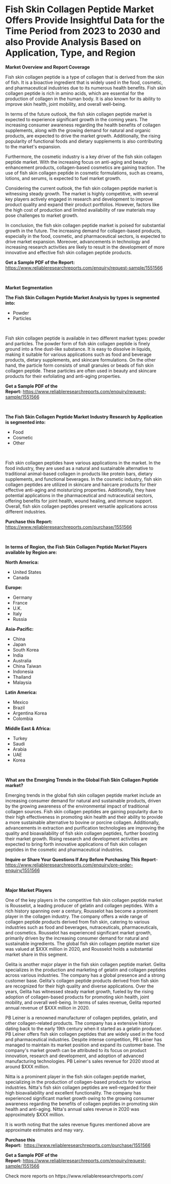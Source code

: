 <p><h1>Fish Skin Collagen Peptide Market Offers Provide Insightful Data for the Time Period from 2023 to 2030 and also Provide Analysis Based on Application, Type, and Region</h1></p><p><strong>Market Overview and Report Coverage</strong></p>
<p><p>Fish skin collagen peptide is a type of collagen that is derived from the skin of fish. It is a bioactive ingredient that is widely used in the food, cosmetic, and pharmaceutical industries due to its numerous health benefits. Fish skin collagen peptide is rich in amino acids, which are essential for the production of collagen in the human body. It is also known for its ability to improve skin health, joint mobility, and overall well-being.</p><p>In terms of the future outlook, the fish skin collagen peptide market is expected to experience significant growth in the coming years. The increasing consumer awareness regarding the health benefits of collagen supplements, along with the growing demand for natural and organic products, are expected to drive the market growth. Additionally, the rising popularity of functional foods and dietary supplements is also contributing to the market's expansion.</p><p>Furthermore, the cosmetic industry is a key driver of the fish skin collagen peptide market. With the increasing focus on anti-aging and beauty enhancement products, collagen-based cosmetics are gaining traction. The use of fish skin collagen peptide in cosmetic formulations, such as creams, lotions, and serums, is expected to fuel market growth.</p><p>Considering the current outlook, the fish skin collagen peptide market is witnessing steady growth. The market is highly competitive, with several key players actively engaged in research and development to improve product quality and expand their product portfolios. However, factors like the high cost of production and limited availability of raw materials may pose challenges to market growth.</p><p>In conclusion, the fish skin collagen peptide market is poised for substantial growth in the future. The increasing demand for collagen-based products, especially in the food, cosmetic, and pharmaceutical sectors, is expected to drive market expansion. Moreover, advancements in technology and increasing research activities are likely to result in the development of more innovative and effective fish skin collagen peptide products.</p></p>
<p><strong>Get a Sample PDF of the Report:</strong> <a href="https://www.reliableresearchreports.com/enquiry/request-sample/1551566">https://www.reliableresearchreports.com/enquiry/request-sample/1551566</a></p>
<p>&nbsp;</p>
<p><strong>Market Segmentation</strong></p>
<p><strong>The Fish Skin Collagen Peptide Market Analysis by types is segmented into:</strong></p>
<p><ul><li>Powder</li><li>Particles</li></ul></p>
<p>&nbsp;</p>
<p><p>Fish skin collagen peptide is available in two different market types: powder and particles. The powder form of fish skin collagen peptide is finely ground into a fine dust-like substance. It is easy to dissolve in liquids, making it suitable for various applications such as food and beverage products, dietary supplements, and skincare formulations. On the other hand, the particle form consists of small granules or beads of fish skin collagen peptide. These particles are often used in beauty and skincare products for their exfoliating and anti-aging properties.</p></p>
<p><strong>Get a Sample PDF of the Report:</strong>&nbsp;<a href="https://www.reliableresearchreports.com/enquiry/request-sample/1551566">https://www.reliableresearchreports.com/enquiry/request-sample/1551566</a></p>
<p>&nbsp;</p>
<p><strong>The Fish Skin Collagen Peptide Market Industry Research by Application is segmented into:</strong></p>
<p><ul><li>Food</li><li>Cosmetic</li><li>Other</li></ul></p>
<p>&nbsp;</p>
<p><p>Fish skin collagen peptides have various applications in the market. In the food industry, they are used as a natural and sustainable alternative to traditional animal-based collagen in products like protein bars, dietary supplements, and functional beverages. In the cosmetic industry, fish skin collagen peptides are utilized in skincare and haircare products for their effective anti-aging and moisturizing properties. Additionally, they have potential applications in the pharmaceutical and nutraceutical sectors, offering benefits for joint health, wound healing, and immune support. Overall, fish skin collagen peptides present versatile applications across different industries.</p></p>
<p><strong>Purchase this Report:</strong>&nbsp; <a href="https://www.reliableresearchreports.com/purchase/1551566">https://www.reliableresearchreports.com/purchase/1551566</a></p>
<p>&nbsp;</p>
<p><strong>In terms of Region, the Fish Skin Collagen Peptide Market Players available by Region are:</strong></p>
<p>
    <p> <strong> North America: </strong>
        <ul>
            <li>United States</li>
            <li>Canada</li>
        </ul>
        </p> 
    <p> <strong> Europe: </strong>
        <ul>
            <li>Germany</li>
            <li>France</li>
            <li>U.K.</li>
            <li>Italy</li>
            <li>Russia</li>
        </ul>
        </p> 
    <p> <strong> Asia-Pacific: </strong>
        <ul>
            <li>China</li>
            <li>Japan</li>
            <li>South Korea</li>
            <li>India</li>
            <li>Australia</li>
            <li>China Taiwan</li>
            <li>Indonesia</li>
            <li>Thailand</li>
            <li>Malaysia</li>
        </ul>
        </p> 
    <p> <strong> Latin America: </strong>
        <ul>
            <li>Mexico</li>
            <li>Brazil</li>
            <li>Argentina Korea</li>
            <li>Colombia</li>
        </ul>
        </p> 
    <p> <strong> Middle East & Africa: </strong>
        <ul>
            <li>Turkey</li>
            <li>Saudi</li>
            <li>Arabia</li>
            <li>UAE</li>
            <li>Korea</li>
        </ul>
    </p>
    </p>
<p>&nbsp;</p>
<p><strong>What are the Emerging Trends in the Global Fish Skin Collagen Peptide market?</strong></p>
<p><p>Emerging trends in the global fish skin collagen peptide market include an increasing consumer demand for natural and sustainable products, driven by the growing awareness of the environmental impact of traditional collagen sources. Fish skin collagen peptides are gaining popularity due to their high effectiveness in promoting skin health and their ability to provide a more sustainable alternative to bovine or porcine collagen. Additionally, advancements in extraction and purification technologies are improving the quality and bioavailability of fish skin collagen peptides, further boosting their market growth. Rising research and development activities are expected to bring forth innovative applications of fish skin collagen peptides in the cosmetic and pharmaceutical industries.</p></p>
<p><strong>Inquire or Share Your Questions If Any Before Purchasing This Report</strong>- <a href="https://www.reliableresearchreports.com/enquiry/pre-order-enquiry/1551566">https://www.reliableresearchreports.com/enquiry/pre-order-enquiry/1551566</a></p>
<p>&nbsp;</p>
<p><strong>Major Market Players</strong></p>
<p><p>One of the key players in the competitive fish skin collagen peptide market is Rousselot, a leading producer of gelatin and collagen peptides. With a rich history spanning over a century, Rousselot has become a prominent player in the collagen industry. The company offers a wide range of collagen peptide products derived from fish skin, catering to various industries such as food and beverages, nutraceuticals, pharmaceuticals, and cosmetics. Rousselot has experienced significant market growth, primarily driven by the increasing consumer demand for natural and sustainable ingredients. The global fish skin collagen peptide market size was valued at $XXX million in 2020, and Rousselot holds a substantial market share in this segment.</p><p>Gelita is another major player in the fish skin collagen peptide market. Gelita specializes in the production and marketing of gelatin and collagen peptides across various industries. The company has a global presence and a strong customer base. Gelita's collagen peptide products derived from fish skin are recognized for their high quality and diverse applications. Over the years, Gelita has witnessed steady market growth, fueled by the rising adoption of collagen-based products for promoting skin health, joint mobility, and overall well-being. In terms of sales revenue, Gelita reported annual revenue of $XXX million in 2020.</p><p>PB Leiner is a renowned manufacturer of collagen peptides, gelatin, and other collagen-related products. The company has a extensive history dating back to the early 19th century when it started as a gelatin producer. PB Leiner offers fish skin collagen peptides that are widely used in the food and pharmaceutical industries. Despite intense competition, PB Leiner has managed to maintain its market position and expand its customer base. The company's market growth can be attributed to its focus on product innovation, research and development, and adoption of advanced manufacturing technologies. PB Leiner's sales revenue for 2020 stood at around $XXX million.</p><p>Nitta is a prominent player in the fish skin collagen peptide market, specializing in the production of collagen-based products for various industries. Nitta's fish skin collagen peptides are well-regarded for their high bioavailability and excellent functionality. The company has experienced significant market growth owing to the growing consumer awareness regarding the benefits of collagen peptides in promoting skin health and anti-aging. Nitta's annual sales revenue in 2020 was approximately $XXX million.</p><p>It is worth noting that the sales revenue figures mentioned above are approximate estimates and may vary.</p></p>
<p><strong>Purchase this Report:</strong>&nbsp;&nbsp;<a href="https://www.reliableresearchreports.com/purchase/1551566">https://www.reliableresearchreports.com/purchase/1551566</a></p>
<p></p>
<p><strong>Get a Sample PDF of the Report:</strong>&nbsp;<a href="https://www.reliableresearchreports.com/enquiry/request-sample/1551566">https://www.reliableresearchreports.com/enquiry/request-sample/1551566</a></p>
<p>Check more reports on https://www.reliableresearchreports.com/</p>